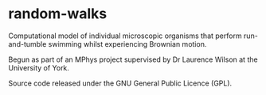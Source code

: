 # random-walks
Computational model of individual microscopic organisms that perform run-and-tumble swimming whilst experiencing Brownian motion.

Begun as part of an MPhys project supervised by Dr Laurence Wilson at the University of York.

Source code released under the GNU General Public Licence (GPL).
